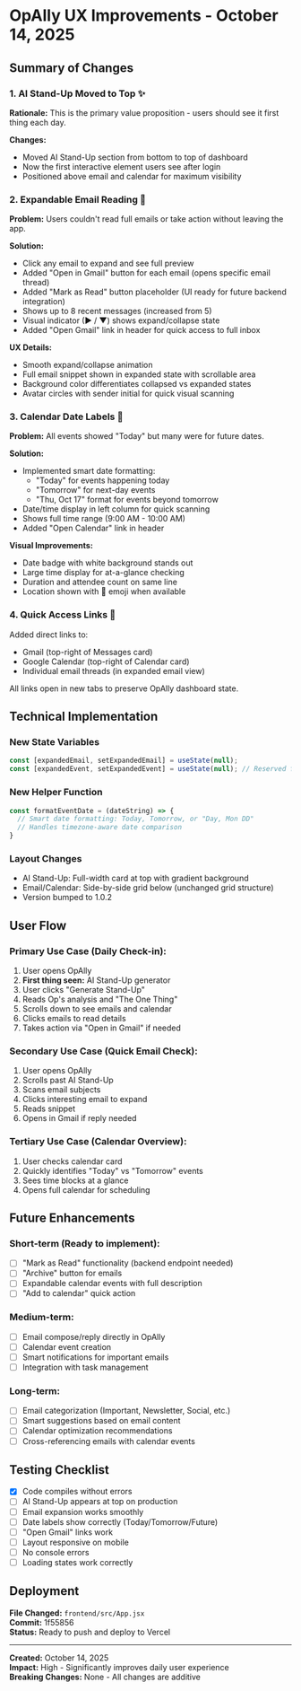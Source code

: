 # OpAlly UX Improvements - October 14, 2025

## Summary of Changes

### 1. AI Stand-Up Moved to Top ✨
**Rationale:** This is the primary value proposition - users should see it first thing each day.

**Changes:**
- Moved AI Stand-Up section from bottom to top of dashboard
- Now the first interactive element users see after login
- Positioned above email and calendar for maximum visibility

### 2. Expandable Email Reading 📧
**Problem:** Users couldn't read full emails or take action without leaving the app.

**Solution:**
- Click any email to expand and see full preview
- Added "Open in Gmail" button for each email (opens specific email thread)
- Added "Mark as Read" button placeholder (UI ready for future backend integration)
- Shows up to 8 recent messages (increased from 5)
- Visual indicator (▶ / ▼) shows expand/collapse state
- Added "Open Gmail" link in header for quick access to full inbox

**UX Details:**
- Smooth expand/collapse animation
- Full email snippet shown in expanded state with scrollable area
- Background color differentiates collapsed vs expanded states
- Avatar circles with sender initial for quick visual scanning

### 3. Calendar Date Labels 📅
**Problem:** All events showed "Today" but many were for future dates.

**Solution:**
- Implemented smart date formatting:
  - "Today" for events happening today
  - "Tomorrow" for next-day events
  - "Thu, Oct 17" format for events beyond tomorrow
- Date/time display in left column for quick scanning
- Shows full time range (9:00 AM - 10:00 AM)
- Added "Open Calendar" link in header

**Visual Improvements:**
- Date badge with white background stands out
- Large time display for at-a-glance checking
- Duration and attendee count on same line
- Location shown with 📍 emoji when available

### 4. Quick Access Links 🔗
Added direct links to:
- Gmail (top-right of Messages card)
- Google Calendar (top-right of Calendar card)
- Individual email threads (in expanded email view)

All links open in new tabs to preserve OpAlly dashboard state.

## Technical Implementation

### New State Variables
```javascript
const [expandedEmail, setExpandedEmail] = useState(null);
const [expandedEvent, setExpandedEvent] = useState(null); // Reserved for future use
```

### New Helper Function
```javascript
const formatEventDate = (dateString) => {
  // Smart date formatting: Today, Tomorrow, or "Day, Mon DD"
  // Handles timezone-aware date comparison
}
```

### Layout Changes
- AI Stand-Up: Full-width card at top with gradient background
- Email/Calendar: Side-by-side grid below (unchanged grid structure)
- Version bumped to 1.0.2

## User Flow

### Primary Use Case (Daily Check-in):
1. User opens OpAlly
2. **First thing seen:** AI Stand-Up generator
3. User clicks "Generate Stand-Up"
4. Reads Op's analysis and "The One Thing"
5. Scrolls down to see emails and calendar
6. Clicks emails to read details
7. Takes action via "Open in Gmail" if needed

### Secondary Use Case (Quick Email Check):
1. User opens OpAlly
2. Scrolls past AI Stand-Up
3. Scans email subjects
4. Clicks interesting email to expand
5. Reads snippet
6. Opens in Gmail if reply needed

### Tertiary Use Case (Calendar Overview):
1. User checks calendar card
2. Quickly identifies "Today" vs "Tomorrow" events
3. Sees time blocks at a glance
4. Opens full calendar for scheduling

## Future Enhancements

### Short-term (Ready to implement):
- [ ] "Mark as Read" functionality (backend endpoint needed)
- [ ] "Archive" button for emails
- [ ] Expandable calendar events with full description
- [ ] "Add to calendar" quick action

### Medium-term:
- [ ] Email compose/reply directly in OpAlly
- [ ] Calendar event creation
- [ ] Smart notifications for important emails
- [ ] Integration with task management

### Long-term:
- [ ] Email categorization (Important, Newsletter, Social, etc.)
- [ ] Smart suggestions based on email content
- [ ] Calendar optimization recommendations
- [ ] Cross-referencing emails with calendar events

## Testing Checklist

- [x] Code compiles without errors
- [ ] AI Stand-Up appears at top on production
- [ ] Email expansion works smoothly
- [ ] Date labels show correctly (Today/Tomorrow/Future)
- [ ] "Open Gmail" links work
- [ ] Layout responsive on mobile
- [ ] No console errors
- [ ] Loading states work correctly

## Deployment

**File Changed:** `frontend/src/App.jsx`  
**Commit:** 1f55856  
**Status:** Ready to push and deploy to Vercel

---

**Created:** October 14, 2025  
**Impact:** High - Significantly improves daily user experience  
**Breaking Changes:** None - All changes are additive
